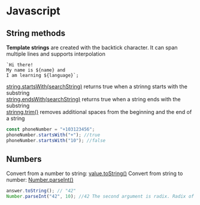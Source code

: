 # Javascript 

## String methods

**Template strings** are created with the backtick character. It can span multiple lines and supports interpolation
```
`Hi there! 
My name is ${name} and
I am learning ${language}`; 
```

[string.startsWith(searchString)](https://developer.mozilla.org/en-US/docs/Web/JavaScript/Reference/Global_Objects/String/startsWith) returns true when a strinng starts with the substring\
[string.endsWith(searchString)](https://developer.mozilla.org/en-US/docs/Web/JavaScript/Reference/Global_Objects/String/endsWith) returns true when a string ends with the substring\
[strinng.trim()](https://developer.mozilla.org/en-US/docs/Web/JavaScript/Reference/Global_Objects/String/trim) removes additional spaces from the beginning and the end of a string

```javascript
const phoneNumber = "+103123456";
phoneNumber.startsWith("+"); //true
phoneNumber.startsWith("10"); //false
```

## Numbers
Convert from a number to string: [value.toString()](https://developer.mozilla.org/en-US/docs/Web/JavaScript/Reference/Global_Objects/Number/toString)
Convert from string to number: [Number.parseInt()](https://developer.mozilla.org/en-US/docs/Web/JavaScript/Reference/Global_Objects/Number/parseInt)

```javascript
answer.toString(); // "42"
Number.parseInt("42", 10); //42 The second argument is radix. Radix of 10 means we're using the decimal system)
```
